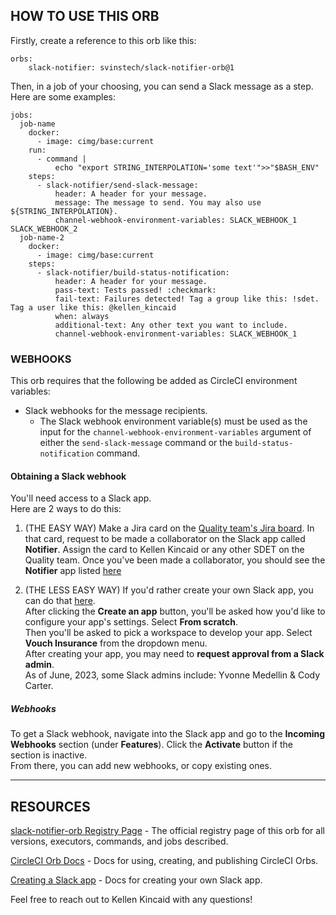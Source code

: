## HOW TO USE THIS ORB

Firstly, create a reference to this orb like this:  

    orbs:
        slack-notifier: svinstech/slack-notifier-orb@1

Then, in a job of your choosing, you can send a Slack message as a step.
Here are some examples:  

    jobs:
      job-name
        docker:
          - image: cimg/base:current
        run:
          - command |
              echo "export STRING_INTERPOLATION='some text'">>"$BASH_ENV"
        steps: 
          - slack-notifier/send-slack-message:
              header: A header for your message.
              message: The message to send. You may also use ${STRING_INTERPOLATION}.
              channel-webhook-environment-variables: SLACK_WEBHOOK_1 SLACK_WEBHOOK_2
      job-name-2
        docker:
          - image: cimg/base:current
        steps: 
          - slack-notifier/build-status-notification:
              header: A header for your message.
              pass-text: Tests passed! :checkmark:
              fail-text: Failures detected! Tag a group like this: !sdet. Tag a user like this: @kellen_kincaid
              when: always
              additional-text: Any other text you want to include.
              channel-webhook-environment-variables: SLACK_WEBHOOK_1


### WEBHOOKS

This orb requires that the following be added as CircleCI environment variables:
* Slack webhooks for the message recipients.
    - The Slack webhook environment variable(s) must be used as the input for the `channel-webhook-environment-variables` argument of either the `send-slack-message` command or the `build-status-notification` command.

#### Obtaining a Slack webhook
You'll need access to a Slack app.  
Here are 2 ways to do this:  

1. (THE EASY WAY) Make a Jira card on the [Quality team's Jira board](https://vouchinc.atlassian.net/jira/software/c/projects/QA/boards/74/backlog?issueLimit=100). In that card, request to be made a collaborator on the Slack app called **Notifier**. Assign the card to Kellen Kincaid or any other SDET on the Quality team. Once you've been made a collaborator, you should see the **Notifier** app listed [here](https://api.slack.com/apps)  

2. (THE LESS EASY WAY) If you'd rather create your own Slack app, you can do that [here](https://api.slack.com/apps).  
After clicking the **Create an app** button, you'll be asked how you'd like to configure your app's settings. Select **From scratch**.  
Then you'll be asked to pick a workspace to develop your app.  Select **Vouch Insurance** from the dropdown menu.  
After creating your app, you may need to **request approval from a Slack admin**.  
As of June, 2023, some Slack admins include: Yvonne Medellin & Cody Carter.  

##### Webhooks
To get a Slack webhook, navigate into the Slack app and go to the **Incoming Webhooks** section (under **Features**). Click the **Activate** button if the section is inactive.  
From there, you can add new webhooks, or copy existing ones.  

---

## RESOURCES

[slack-notifier-orb Registry Page](https://circleci.com/developer/orbs/orb/svinstech/slack-notifier-orb) - The official registry page of this orb for all versions, executors, commands, and jobs described.

[CircleCI Orb Docs](https://circleci.com/docs/orb-intro/#section=configuration) - Docs for using, creating, and publishing CircleCI Orbs.

[Creating a Slack app](https://api.slack.com/start/quickstart) - Docs for creating your own Slack app.

Feel free to reach out to Kellen Kincaid with any questions!
